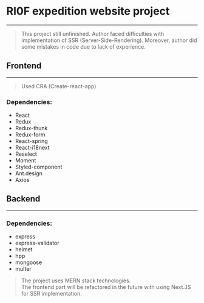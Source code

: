 # RI0F expedition website project

- - - -
> This project still unfinished. Author faced difficulties with implementation of SSR (Server-Side-Rendering). Moreover, author did some mistakes in code due to lack of experience.

## Frontend

- - - -
> Used CRA (Create-react-app)

### Dependencies:

* React
* Redux
* Redux-thunk
* Redux-form
* React-spring
* React-i18next
* Reselect
* Moment
* Styled-component
* Ant.design
* Axios

## Backend

- - - -

### Dependencies:

* express
* express-validator
* helmet
* hpp
* mongoose
* multer

> The project uses MERN stack technologies.   
> The frontend part will be refactored in the future with using Next.JS for SSR implementation.  
